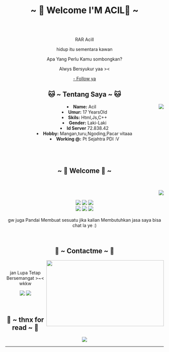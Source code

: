 <body>
  <center>
<h1 align="center">~ 💖 Welcome I'M ACIL💖 ~</h1>
<br>
<div align="center">
  </a>
    <br>
  <p>RAR Acill</p>
  <p>hidup itu sementara kawan</p>
  <p>Apa Yang Perlu Kamu sombongkan?</p>
<p>Alwys Bersyukur yaa ><</p>
<p><a href="https://instagram.com/acil.pedia">- Follow ya</a><p>
  
</div>
    <div align="center">
<!-- <img src="https://i.imgur.com/jx17oHT.gif"> -->
      </div>
<div>
<h2 align="center"> 🐱 ~ Tentang Saya ~ 🐱 </h2>
  <div align="center">
<img src="https://64.media.tumblr.com/e1f1c97123ae217eb731500e502e0083/tumblr_n9dxcikmIU1qc9zfzo7_r1_250.gif" align="right">
  </div>
<li>
 <b>Name:</b> Acil</li>
<li>
<b>Umur:</b> 17 YearsOld
</li>
<li>
<b>Skils:</b> Html,Js,C++
</li>
<li>
<b>Gender:</b> Laki-Laki
</li>
<li>
<b>Id Server</b> 72.838.42
</li>
<li>
<b>Hobby:</b> Mangan,turu,Ngoding,Pacar vitaaa
</li>
<li>
<b>Working @:</b> Pt Sejahtra PDI :V
</li>
<br><br><br>
</div>
<div>
<h2 align="center">            ~ 📇 Welcome 📇 ~</h2>
 <br>
<p>
  <div align="center">
<img src="https://i.pinimg.com/originals/8d/4b/77/8d4b77c44b7a68c0fd609411e2c0ec3c.gif" align="right">
  </div>
</div>
<div>
  <br>
<p align="center"><img src="https://img.shields.io/badge/adobe%20photoshop%20-%2331A8FF.svg?&style=for-the-badge&logo=adobe%20photoshop&logoColor=white"/> <img src="https://img.shields.io/badge/html5%20-%23E34F26.svg?&style=for-the-badge&logo=html5&logoColor=white"/> <img src="https://img.shields.io/badge/css3%20-%231572B6.svg?&style=for-the-badge&logo=css3&logoColor=white"/><br>
 <img src="https://img.shields.io/badge/node.js%20-%2343853D.svg?&style=for-the-badge&logo=node.js&logoColor=white"/> <img src="https://img.shields.io/badge/javascript%20-%23323330.svg?&style=for-the-badge&logo=javascript&logoColor=%23F7DF1E"/> <img src="https://img.shields.io/badge/git%20-%23F05033.svg?&style=for-the-badge&logo=git&logoColor=white"/> <br><br>
gw juga Pandai Membuat sesuatu jika kalian Membutuhkan jasa saya bisa chat la ye :)
</p>
<br>
<h2 align="center">           📝 ~ Contactme ~ 📝</h2>
  <div align="center">
<img src="https://i.imgur.com/KXx0cCx.gif" align="right" width="373.5px" height="208.5px">
  </div>
<br>
<p align="center">jan Lupa Tetap Bersemangat >~< wkkw</p>
<p align="center"><a href="https://twitter.com/PoolPartyAkali" target="_blank"><img src="https://img.shields.io/badge/PwoolPwatyAkwali%20-%231DA1F2.svg?&style=for-the-badge&logo=Twitter&logoColor=white"/></a> <a href="https://discord.me/cozythighs" target="_blank"><img src="https://img.shields.io/badge/CowzyThwighs%20-%237289DA.svg?&style=for-the-badge&logo=discord&logoColor=white"/></a></p>
</div>
<br>
<div>
<h2 align="center">💖 ~ thnx for read ~ 💖</h2>
<div align="center">
<img src="https://i.imgur.com/tzYKRfd.gif">
</div>
<hr>
</div>
</div>
    </center>
</body>
